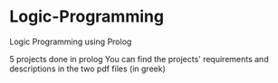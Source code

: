 # Logic-Programming
Logic Programming using Prolog 

5 projects done in prolog 
You can find the projects' requirements and descriptions in the two pdf files (in greek)
